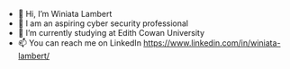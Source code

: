 - 👋 Hi, I’m Winiata Lambert
- 👀 I am an aspiring cyber security professional
- 🌱 I’m currently studying at Edith Cowan University
- 📫 You can reach me on LinkedIn https://www.linkedin.com/in/winiata-lambert/

<!---
winiatal/winiatal is a ✨ special ✨ repository because its `README.md` (this file) appears on your GitHub profile.
You can click the Preview link to take a look at your changes.
--->
